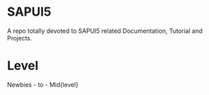 # SAPUI5
A repo totally devoted to SAPUI5 related Documentation, Tutorial and Projects. 

# Level
Newbies - to - Mid{level}
